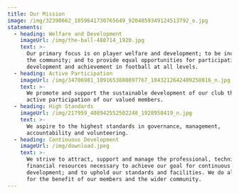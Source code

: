```yaml
---
title: Our Mission
image: /img/32390662_1859641730765649_9204859349124513792_o.jpg
statements:
  - heading: Welfare and Development
    imageUrl: /img/the-ball-488714_1920.jpg
    text: >-
      Our primary focus is on player welfare and development; to be inclusive of
      the community; and to provide equal opportunities for participation,
      development and achievement in football at all levels.
  - heading: Active Participation
    imageUrl: /img/34706981_1891653880897767_1043212642409250816_n.jpg
    text: >-
      We promote and support the sustainable development of our club through the
      active participation of our valued members.
  - heading: High Standards
    imageUrl: /img/217959_408942552502248_1928950419_n.jpg
    text: >-
      We aspire to the highest standards in governance, management,
      accountability and volunteering.
  - heading: Continuous Development
    imageUrl: /img/download.jpeg
    text: >-
      We strive to attract, support and manage the professional, technical and
      financial resources necessary to achieve our goal for continuous
      development; and to uphold our standards and facilities. We do all of this
      for the benefit of our members and the wider community.
---
```


